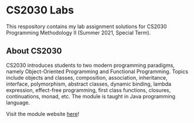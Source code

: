# CS2030 Labs
This respository contains my lab assignment solutions for CS2030 Programming Methodology II (Summer 2021, Special Term). 

## About CS2030
CS2030 introduces students to two modern programming paradigms, namely Object-Oriented Programming and Functional Programming. 
Topics include objects and classes, composition, association, inheritance, interface, polymorphism, abstract classes, dynamic binding, 
lambda expression, effect-free programming, first class functions, closures, continuations, monad, etc.
The module is taught in Java programming language. 

Visit the module website [here](https://nus-cs2030-2021-s3.github.io/notes/index.html)!
